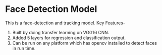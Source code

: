 # Face Detection Model
This is a face-detection and tracking model.
Key Features-
1) Built by doing transfer learning on VGG16 CNN.
2) Added 5 layers for regression and classification output.
3) Can be run on any platform which has opencv installed to detect faces in run time.

